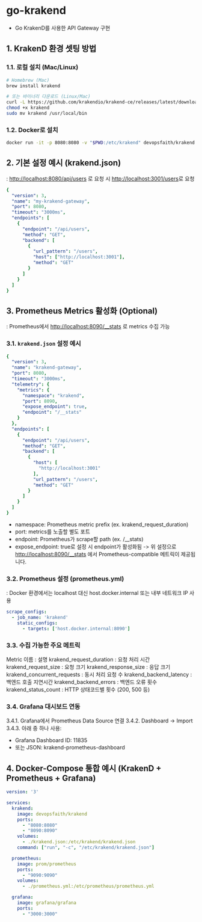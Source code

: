 # go-krakend

- Go KrakenD를 사용한 API Gateway 구현

## 1. KrakenD 환경 셋팅 방법

### 1.1. 로컬 설치 (Mac/Linux)

```bash
# Homebrew (Mac)
brew install krakend

# 또는 바이너리 다운로드 (Linux/Mac)
curl -L https://github.com/krakendio/krakend-ce/releases/latest/download/krakend_amd64 -o krakend
chmod +x krakend
sudo mv krakend /usr/local/bin
```

### 1.2. Docker로 설치

```bash
docker run -it -p 8080:8080 -v "$PWD:/etc/krakend" devopsfaith/krakend run -c /etc/krakend/krakend.json
```

## 2. 기본 설정 예시 (krakend.json)

: <http://localhost:8080/api/users> 로 요청 시 <http://localhost:3001/users>로 요청

```yml
{
  "version": 3,
  "name": "my-krakend-gateway",
  "port": 8080,
  "timeout": "3000ms",
  "endpoints": [
    {
      "endpoint": "/api/users",
      "method": "GET",
      "backend": [
        {
          "url_pattern": "/users",
          "host": ["http://localhost:3001"],
          "method": "GET"
        }
      ]
    }
  ]
}
```

## 3. Prometheus Metrics 활성화 (Optional)

: Prometheus에서 <http://localhost:8090/__stats> 로 metrics 수집 가능

### 3.1. `krakend.json` 설정 예시

```yml
{
  "version": 3,
  "name": "krakend-gateway",
  "port": 8080,
  "timeout": "3000ms",
  "telemetry": {
    "metrics": {
      "namespace": "krakend",
      "port": 8090,
      "expose_endpoint": true,
      "endpoint": "/__stats"
    }
  },
  "endpoints": [
    {
      "endpoint": "/api/users",
      "method": "GET",
      "backend": [
        {
          "host": [
            "http://localhost:3001"
          ],
          "url_pattern": "/users",
          "method": "GET"
        }
      ]
    }
  ]
}
```

- namespace: Prometheus metric prefix (ex. krakend_request_duration)
- port: metrics를 노출할 별도 포트
- endpoint: Prometheus가 scrape할 path (ex. /__stats)
- expose_endpoint: true로 설정 시 endpoint가 활성화됨
-> 위 설정으로 <http://localhost:8090/__stats> 에서 Prometheus-compatible 메트릭이 제공됩니다.

### 3.2. Prometheus 설정 (prometheus.yml)

: Docker 환경에서는 localhost 대신 host.docker.internal 또는 내부 네트워크 IP 사용

```yml
scrape_configs:
  - job_name: 'krakend'
    static_configs:
      - targets: ['host.docker.internal:8090']
```

### 3.3. 수집 가능한 주요 메트릭

Metric 이름 : 설명
krakend_request_duration : 요청 처리 시간
krakend_request_size : 요청 크기
krakend_response_size : 응답 크기
krakend_concurrent_requests : 동시 처리 요청 수
krakend_backend_latency : 백엔드 호출 지연시간
krakend_backend_errors : 백엔드 오류 횟수
krakend_status_count : HTTP 상태코드별 횟수 (200, 500 등)

### 3.4. Grafana 대시보드 연동

3.4.1. Grafana에서 Prometheus Data Source 연결
3.4.2. Dashboard → Import
3.4.3. 아래 중 하나 사용:

- Grafana Dashboard ID: 11835
- 또는 JSON: krakend-prometheus-dashboard

## 4.  Docker-Compose 통합 예시 (KrakenD + Prometheus + Grafana)

```yml
version: '3'

services:
  krakend:
    image: devopsfaith/krakend
    ports:
      - "8080:8080"
      - "8090:8090"
    volumes:
      - ./krakend.json:/etc/krakend/krakend.json
    command: ["run", "-c", "/etc/krakend/krakend.json"]

  prometheus:
    image: prom/prometheus
    ports:
      - "9090:9090"
    volumes:
      - ./prometheus.yml:/etc/prometheus/prometheus.yml

  grafana:
    image: grafana/grafana
    ports:
      - "3000:3000"
```
